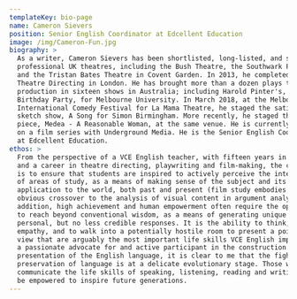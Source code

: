 ```yaml
---
templateKey: bio-page
name: Cameron Sievers
position: Senior English Coordinator at Edcellent Education
image: /img/Cameron-Fun.jpg
biography: >
  As a writer, Cameron Sievers has been shortlisted, long-listed, and staged by
  professional UK theatres, including the Bush Theatre, the Southwark Playhouse,
  and the Tristan Bates Theatre in Covent Garden. In 2013, he completed an MA in
  Theatre Directing in London. He has brought more than a dozen plays to full
  production in sixteen shows in Australia; including Harold Pinter's, The
  Birthday Party, for Melbourne University. In March 2018, at the Melbourne
  International Comedy Festival for La Mama Theatre, he staged the satirical
  sketch show, A Song for Simon Birmingham. More recently, he staged the devised
  piece, Medea - A Reasonable Woman, at the same venue. He is currently working
  on a film series with Underground Media. He is the Senior English Coordinator
  at Edcellent Education.
ethos: >
  From the perspective of a VCE English teacher, with fifteen years in the job
  and a career in theatre directing, playwriting and film-making, the challenge
  is to ensure that students are inspired to actively perceive the integration
  of areas of study, as a means of making sense of the subject and its
  application to the world, both past and present (film study embodies an
  obvious crossover to the analysis of visual content in argument analysis). In
  addition, high achievement and human empowerment often require the opportunity
  to reach beyond conventional wisdom, as a means of generating unique and
  personal, but no less credible responses. It is the ability to think, to have
  empathy, and to walk into a potentially hostile room to present a point of
  view that are arguably the most important life skills VCE English imparts. As
  a passionate advocate for and active participant in the construction and
  presentation of the English language, it is clear to me that the fight for the
  preservation of language is at a delicate evolutionary stage. Those who can
  communicate the life skills of speaking, listening, reading and writing will
  be empowered to inspire future generations.
---
```


